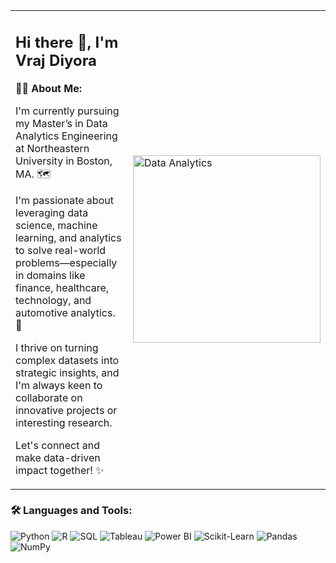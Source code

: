 <table>
<tr>
  <td>

<h2>Hi there 👋, I'm Vraj Diyora</h2>

<p><b>🧑‍💻 About Me:</b></p>
<p>I'm currently pursuing my Master’s in Data Analytics Engineering at Northeastern University in Boston, MA. 🗺️</p>

<p>I'm passionate about leveraging data science, machine learning, and analytics to solve real-world problems—especially in domains like finance, healthcare, technology, and automotive analytics. 🚀</p>

<p>I thrive on turning complex datasets into strategic insights, and I'm always keen to collaborate on innovative projects or interesting research.</p>

<p>Let's connect and make data-driven impact together! ✨</p>

  </td>
  <td>
    <img src="https://cdn.dribbble.com/users/25514/screenshots/17316169/media/399a09c693e26c2bda165b99eb2f8f40.png" alt="Data Analytics" width="300">
  </td>
</tr>
</table>


<!-- ## Hi there 👋, I'm Vraj Diyora

![Profile views](https://visitor-badge.laobi.icu/badge?page_id=your-github-username)

### 👨‍💻 About Me:

I'm currently pursuing my Master’s in Data Analytics Engineering at Northeastern University in Boston, MA. 📚  
<p align="right">
  <img src="https://media.giphy.com/media/qgQUggAC3Pfv687qPC/giphy.gif" alt="Data Analyst GIF" width="250"/>
</p>


I’m passionate about leveraging data science, machine learning, and analytics to solve real-world problems—especially in domains like finance, healthcare, technology, and automotive analytics. 🚀

I thrive on turning complex datasets into strategic insights, and I'm always keen to collaborate on innovative projects or interesting research.

Let's connect and make data-driven impact together! ✨

<p align="right">
  <img src="https://media.giphy.com/media/qgQUggAC3Pfv687qPC/giphy.gif" alt="Data Analyst GIF" width="250"/>
</p>
-->

### 🛠️ Languages and Tools:

![Python](https://img.shields.io/badge/Python-3776AB?style=for-the-badge&logo=python&logoColor=white)
![R](https://img.shields.io/badge/R-276DC3?style=for-the-badge&logo=r&logoColor=white)
![SQL](https://img.shields.io/badge/SQL-336791?style=for-the-badge&logo=mysql&logoColor=white)
![Tableau](https://img.shields.io/badge/Tableau-E97627?style=for-the-badge&logo=tableau&logoColor=white)
![Power BI](https://img.shields.io/badge/Power%20BI-F2C811?style=for-the-badge&logo=powerbi&logoColor=black)
![Scikit-Learn](https://img.shields.io/badge/Scikit--Learn-F7931E?style=for-the-badge&logo=scikit-learn&logoColor=white)
![Pandas](https://img.shields.io/badge/Pandas-150458?style=for-the-badge&logo=pandas&logoColor=white)
![NumPy](https://img.shields.io/badge/Numpy-013243?style=for-the-badge&logo=numpy&logoColor=white)



<!--
**vrajDiyora1/vrajDiyora1** is a ✨ _special_ ✨ repository because its `README.md` (this file) appears on your GitHub profile.

Here are some ideas to get you started:

- 🔭 I’m currently working on ...
- 🌱 I’m currently learning ...
- 👯 I’m looking to collaborate on ...
- 🤔 I’m looking for help with ...
- 💬 Ask me about ...
- 📫 How to reach me: ...
- 😄 Pronouns: ...
- ⚡ Fun fact: ...
-->
